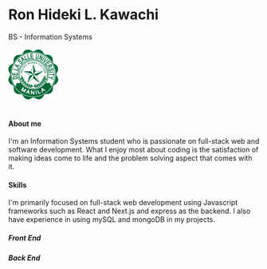 <h1>Ron Hideki L. Kawachi </h1>
<span>BS - Information Systems</span>
<br></br>
<a href="https://www.dlsu.edu.ph/"><img id="dlsu" src="./DLSU.png" alt="DLSU logo" width="100px"></img><a>
<br></br>

<h4>
  About me
</h4>
<span>
I'm an Information Systems student who is passionate on full-stack web and software development.  What I enjoy most about coding is the satisfaction of making ideas come to life and the problem solving aspect that comes with it. 
</span>

<h4>
  Skills
</h4>
<span>
I'm primarily focused on full-stack web development using Javascript frameworks such as React and Next.js and express as the backend.  I also have experience in using mySQL and mongoDB in my projects.
</span>
<h5>Front End</h5>

<h5>Back End</h5>





